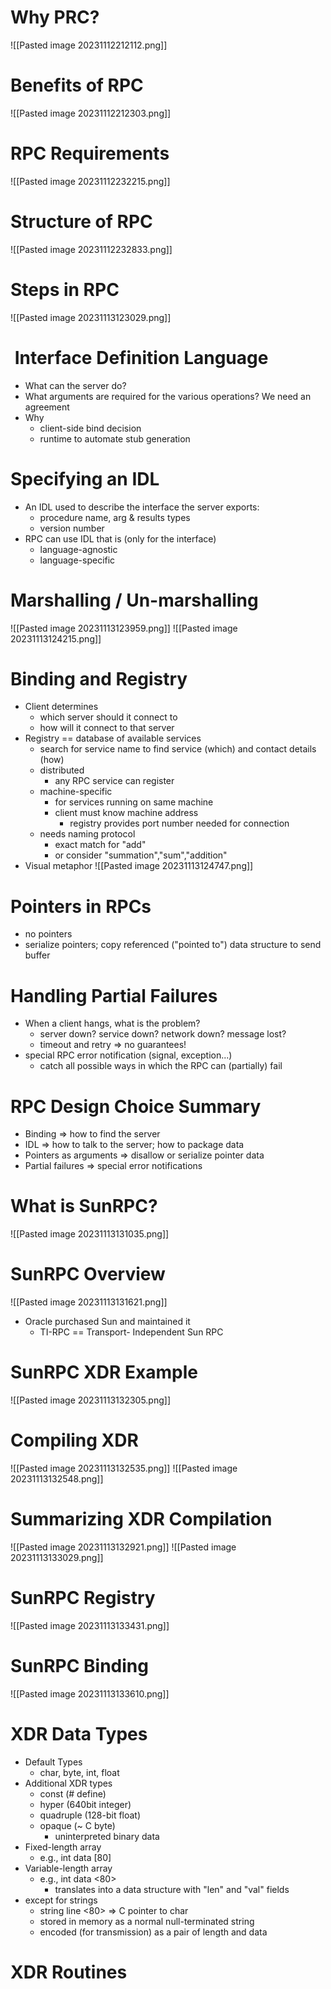 # Why PRC?
![[Pasted image 20231112212112.png]]
# Benefits of RPC
![[Pasted image 20231112212303.png]]
# RPC Requirements
![[Pasted image 20231112232215.png]]
# Structure of RPC
![[Pasted image 20231112232833.png]]
# Steps in RPC
![[Pasted image 20231113123029.png]]
#  Interface Definition Language
- What can the server do?
- What arguments are required for the various operations? We need an agreement
- Why 
	- client-side bind decision
	- runtime to automate stub generation
# Specifying an IDL
- An IDL used to describe the interface the server exports:
	- procedure name, arg & results types
	- version  number
- RPC can use IDL that is (only for the interface)
	- language-agnostic
	- language-specific
# Marshalling / Un-marshalling
![[Pasted image 20231113123959.png]]
![[Pasted image 20231113124215.png]]
# Binding and Registry
- Client determines
	- which server should it connect to
	- how will it connect to that server
- Registry == database of available services
	- search for service name to find service (which) and contact details (how)
	- distributed
		- any RPC service can register
	- machine-specific
		- for services running on same machine
		- client must know machine address
			- registry provides port number needed for connection
	- needs naming protocol
		- exact match for "add"
		- or consider "summation","sum","addition"
- Visual metaphor
![[Pasted image 20231113124747.png]]
# Pointers in RPCs
- no pointers 
- serialize pointers; copy referenced ("pointed to") data structure to send buffer
# Handling Partial Failures
- When a client hangs, what is the problem?
	- server down? service down? network down? message lost?
	- timeout and retry => no guarantees!
- special RPC error notification (signal, exception...)
	- catch all possible ways in which the RPC can (partially) fail
# RPC Design Choice Summary
- Binding => how to find the server
- IDL => how to talk to the server; how to package data
- Pointers as arguments => disallow or serialize pointer data
- Partial failures => special error notifications
# What is SunRPC?
![[Pasted image 20231113131035.png]]
# SunRPC Overview
![[Pasted image 20231113131621.png]]
- Oracle purchased Sun and maintained it
	- TI-RPC == Transport- Independent Sun RPC
# SunRPC XDR Example
![[Pasted image 20231113132305.png]]
# Compiling XDR
![[Pasted image 20231113132535.png]]
![[Pasted image 20231113132548.png]]
# Summarizing XDR Compilation
![[Pasted image 20231113132921.png]]
![[Pasted image 20231113133029.png]]
# SunRPC Registry
![[Pasted image 20231113133431.png]]
# SunRPC Binding
![[Pasted image 20231113133610.png]]
# XDR Data Types
- Default Types
	- char, byte, int, float
- Additional XDR types
	- const (# define)
	- hyper (640bit integer)
	- quadruple (128-bit float)
	- opaque (~ C byte)
		- uninterpreted binary data
- Fixed-length array
	- e.g., int data \[80]
- Variable-length array
	- e.g., int data <80>
		- translates into a data structure with "len" and "val" fields
- except for strings
	- string line <80> => C pointer to char
	- stored in memory as a normal null-terminated string
	- encoded (for transmission) as a pair of length and data
# XDR Routines
